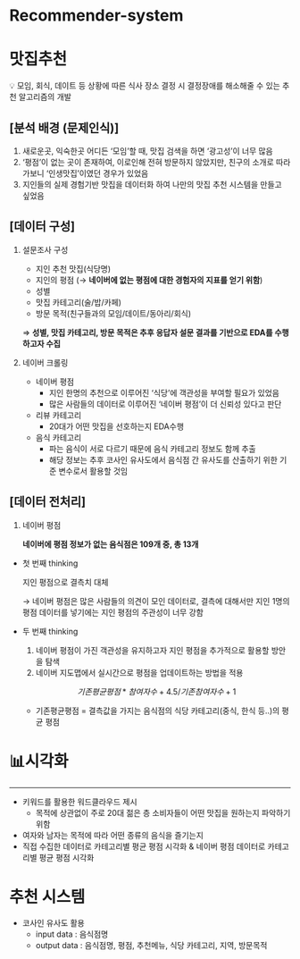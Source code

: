# Recommender-system

# 맛집추천

<aside>
💡 모임, 회식, 데이트 등 상황에 따른 식사 장소 결정 시 결정장애를 해소해줄 수 있는 추천 알고리즘의 개발

</aside>

## [분석 배경 (문제인식)]

1. 새로운곳, 익숙한곳 어디든 ‘모임’할 때, 맛집 검색을 하면 ‘광고성’이 너무 많음
2. ‘평점’이 없는 곳이 존재하여, 이로인해 전혀 방문하지 않았지만, 친구의 소개로 따라가보니 ‘인생맛집’이였던 경우가 있었음
3. 지인들의 실제 경험기반 맛집을 데이터화 하여 나만의 맛집 추천 시스템을 만들고 싶었음 

## [데이터 구성]

1. 설문조사 구성
    - 지인 추천 맛집(식당명)
    - 지인의 평점 (→ **네이버에 없는 평점에 대한 경험자의 지표를 얻기 위함**)
    - 성별
    - 맛집 카테고리(술/밥/카페)
    - 방문 목적(친구들과의 모임/데이트/동아리/회식)
    
    ⇒ **성별, 맛집 카테고리, 방문 목적은 추후 응답자 설문 결과를 기반으로 EDA를 수행하고자 수집**
    
2. 네이버 크롤링
    - 네이버 평점
        - 지인 한명의 추천으로 이루어진 ‘식당’에 객관성을 부여할 필요가 있었음
        - 많은 사람들의 데이터로 이루어진 ‘네이버 평점’이 더 신뢰성 있다고 판단
    - 리뷰 카테고리
        - 20대가 어떤 맛집을 선호하는지 EDA수행
    - 음식 카테고리
        - 파는 음식이 서로 다르기 때문에 음식 카테고리 정보도 함께 추출
        - 해당 정보는 추후 코사인 유사도에서 음식점 간 유사도를 산출하기 위한 기준 변수로서 활용할 것임

## [데이터 전처리]

1. 네이버 평점

     **네이버에 평점 정보가 없는 음식점은 109개 중, 총 13개** 


- 첫 번째 thinking
    
    지인 평점으로 결측치 대체 
    
    → 네이버 평점은 많은 사람들의 의견이 모인 데이터로, 결측에 대해서만 지인 1명의 평점 데이터를 넣기에는 지인 평점의 주관성이 너무 강함
    
- 두 번째 thinking
    1. 네이버 평점이 가진 객관성을 유지하고자 지인 평점을 추가적으로 활용할 방안을 탐색
    2. 네이버 지도맵에서 실시간으로 평점을 업데이트하는 방법을 적용
        
    
    $$
    기존평균평점*참여자수 +4.5 / 기존 참여자수+1
    $$
    
    - 기존평균평점 = 결측값을 가지는 음식점의 식당 카테고리(중식, 한식 등..)의 평균 평점
     
# 📊시각화

---

- 키워드를 활용한 워드클라우드 제시
    - 목적에 상관없이 주로 20대 젊은 층 소비자들이 어떤 맛집을 원하는지 파악하기 위함
- 여자와 남자는 목적에 따라 어떤 종류의 음식을 즐기는지
- 직접 수집한 데이터로 카테고리별 평균 평점 시각화 & 네이버 평점 데이터로 카테고리별 평균 평점 시각화

# 추천 시스템
- 코사인 유사도 활용
    - input data : 음식점명
    - output data : 음식점명, 평점, 추천메뉴, 식당 카테고리, 지역, 방문목적
